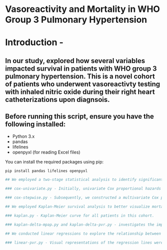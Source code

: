 # Vasoreactivity and Mortality in WHO Group 3 Pulmonary Hypertension

# Introduction - 
## In our study, explored how several variables impacted survival in patients with WHO group 3 pulmonary hypertension. This is a novel cohort of patients who underwent vasoreactivty testing with inhaled nitric oxide during their right heart catheterizations upon diagnsois.

## Before running this script, ensure you have the following installed:

- Python 3.x
- pandas
- lifelines
- openpyxl (for reading Excel files)

You can install the required packages using pip:

```sh
pip install pandas lifelines openpyxl

## We employed a two-stage statistical analysis to identify significant predictors of mortality. 

### cox-univariate.py - Initially, univariate Cox proportional hazards models were applied to each potential predictor to assess its individual association with mortality. Variables demonstrating a p-value of less than 0.10 in these univariate analyses as well as variables considered relevant by clinical expertise, such as age, sex, mPAP, were selected for further evaluation.

### cox-stepwise.py - Subsequently, we constructed a multivariate Cox proportional hazards model incorporating these selected variables. A backward stepwise elimination process was implemented to systematically remove variables if their association with the outcome, adjusted for the presence of other variables in the model, resulted in a p-value greater than 0.10. 

## We employed Kaplan-Meier survival analysis to better visualize mortality in this cohort.

### kaplan.py - Kaplan-Meier curve for all patients in this cohort.

### kaplan-delta-mpap.py and kaplan-delta-pvr.py - investigates the impact of changes in pulmonary vascular resistance (∆ PVR) as well as the change in mean pulmonary artery pressure (∆ mPAP ) after testing for vasoreactivity on survival outcomes within our dataset. Two distinct groups were then created based on the magnitude of change in PVR as well as change in mPAP. Kaplan-Meier estimators were then fitted to the data for each group to model survival probabilities over time. This allowed us to visualize the survival curves for both groups, providing insights into their respective survival trends. A log rank test was used to statistically compare the survival distributions between the two groups. 

## We conducted linear regressions to explore the relationship between parameters within our dataset. 

### linear-pvr.py - Visual representations of the regression lines were created to show the relationships between baseline pulmonary vascular resistance and the change in pulmonary vascular resistance after inhaled nitric oxide challenge..  

